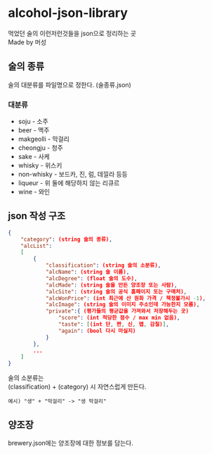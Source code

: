 # alcohol-json-library

먹었던 술의 이런저런것들을 json으로 정리하는 곳  
Made by 머성

## 술의 종류

술의 대분류를 파일명으로 정한다. (술종류.json)

### 대분류

* soju - 소주
* beer - 맥주
* makgeolli - 막걸리
* cheongju - 청주
* sake - 사케
* whisky - 위스키
* non-whisky - 보드카, 진, 럼, 데낄라 등등
* liqueur - 위 둘에 해당하지 않는 리큐르
* wine - 와인

## json 작성 구조

```json
{
    "category": (string 술의 종류),
    "alcList":
    [
        {
            "classification": (string 술의 소분류),
            "alcName": (string 술 이름),
            "alcDegree": (float 술의 도수),
            "alcMade": (string 술을 만든 양조장 또는 사람),
            "alcSite": (string 술의 공식 홈페이지 또는 구매처),
            "alcWonPrice": (int 최근에 산 원화 가격 / 책정불가시 -1),
            "alcImage": (string 술의 이미지 주소인데 가능한지 모름),
            "private":{ (평가들의 평균값을 가져와서 저장해두는 곳)
                "score": (int 적당한 점수 / max min 없음),
                "taste": [(int 단, 짠, 신, 맵, 감칠)],
                "again": (bool 다시 마실지)
            }
        },
        ...
    ]
}
```

술의 소분류는  
(classification) + (category) 시 자연스럽게 만든다.

    예시) "생" + "막걸리" -> "생 막걸리"

## 양조장

brewery.json에는 양조장에 대한 정보를 담는다.